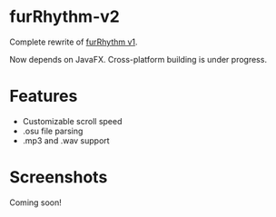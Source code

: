 # furRhythm-v2
Complete rewrite of [furRhythm v1](https://github.com/Minnowfeather/furRhythm).

Now depends on JavaFX. Cross-platform building is under progress.

# Features
- Customizable scroll speed
- .osu file parsing
- .mp3 and .wav support
# Screenshots
Coming soon!
